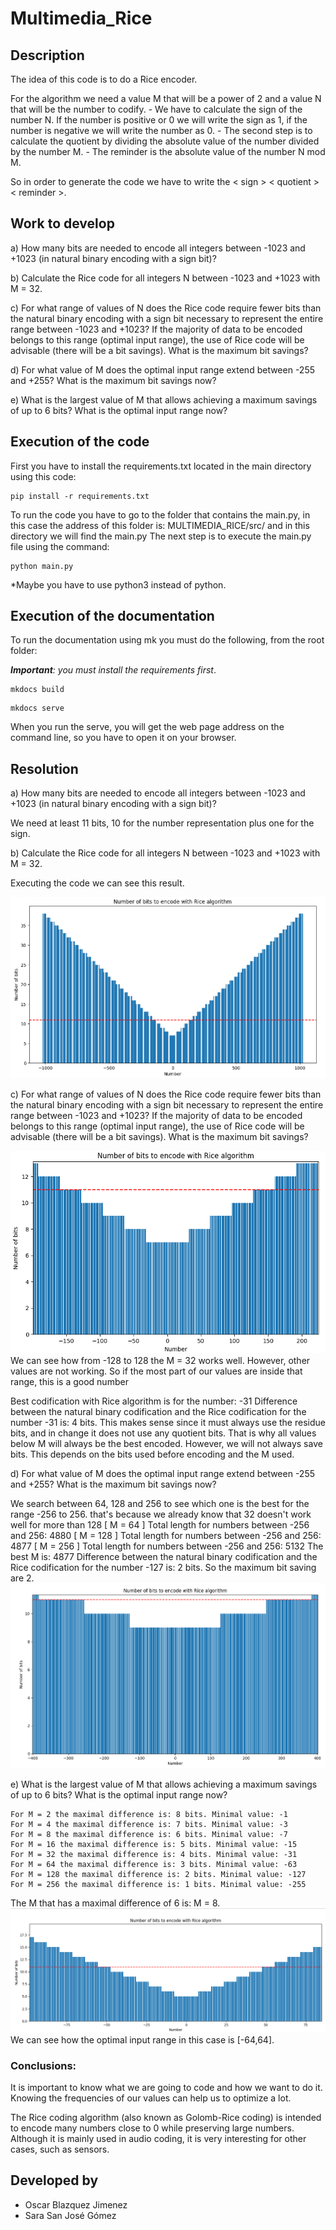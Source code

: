 # Multimedia_Rice
## Description
The idea of this code is to do a Rice encoder. 

For the algorithm we need a value M that will be a power of 2 and a value N that will be the number to codify.
    - We have to calculate the sign of the number N. If the number is positive or 0 we will write the sign as 1, if the number is negative we will write the number as 0. 
    - The second step is to calculate the quotient by dividing the absolute value of the number divided by the number M. 
    - The reminder is the absolute value of the number N mod M. 

So in order to generate the code we have to write the < sign > < quotient > < reminder >.

## Work to develop
a) How many bits are needed to encode all integers between -1023 and +1023 (in natural binary encoding with a sign bit)?

b) Calculate the Rice code for all integers N between -1023 and +1023 with M = 32.

c) For what range of values of N does the Rice code require fewer bits than the natural binary encoding with a sign bit necessary to represent the entire range between -1023 and +1023? If the majority of data to be encoded belongs to this range (optimal input range), the use of Rice code will be advisable (there will be a bit savings). What is the maximum bit savings?

d) For what value of M does the optimal input range extend between -255 and +255? What is the maximum bit savings now?

e) What is the largest value of M that allows achieving a maximum savings of up to 6 bits? What is the optimal input range now?

## Execution of the code
First you have to install the requirements.txt located in the main directory using this code: 

> 
    pip install -r requirements.txt

To run the code you have to go to the folder that contains the main.py, in this case the address of this folder is: MULTIMEDIA_RICE/src/ and in this directory we will find the main.py
The next step is to execute the main.py file using the command:

> 
    python main.py

*Maybe you have to use python3 instead of python. 

## Execution of the documentation
To run the documentation using mk you must do the following, from the root folder:

***Important**: you must install the requirements first*.

> 
    mkdocs build
    

> 
    mkdocs serve

When you run the serve, you will get the web page address on the command line, so you have to open it on your browser. 


## Resolution
a) How many bits are needed to encode all integers between -1023 and +1023 (in natural binary encoding with a sign bit)?

We need at least 11 bits, 10 for the number representation plus one for the sign. 

b) Calculate the Rice code for all integers N between -1023 and +1023 with M = 32.

Executing the code we can see this result.
    
![plot](./plots/plot_C.png)

c) For what range of values of N does the Rice code require fewer bits than the natural binary encoding with a sign bit necessary to represent the entire range between -1023 and +1023? If the majority of data to be encoded belongs to this range (optimal input range), the use of Rice code will be advisable (there will be a bit savings). What is the maximum bit savings?

![plot](./plots/plot_C2.png)
We can see how from -128 to 128 the M = 32 works well. However, other values are not working. So if the most part of our values are inside that range, this is a good number

Best codification with Rice algorithm is for the number: -31
Difference between the natural binary codification and the Rice codification for the number -31 is: 4 bits.
This makes sense since it must always use the residue bits, and in change it does not use any quotient bits. That is why all values below M will always be the best encoded. However, we will not always save bits. This depends on the bits used before encoding and the M used.


d) For what value of M does the optimal input range extend between -255 and +255? What is the maximum bit savings now?

We search between 64, 128 and 256 to see which one is the best for the range -256 to 256. that's because we already know that 32 doesn't work well for more than 128
[ M = 64 ] Total length for numbers between -256 and 256: 4880
[ M = 128 ] Total length for numbers between -256 and 256: 4877
[ M = 256 ] Total length for numbers between -256 and 256: 5132
The best M is: 4877
Difference between the natural binary codification and the Rice codification for the number -127 is: 2 bits. So the maximum bit saving are 2.
![plot](./plots/plot_D.png)


e) What is the largest value of M that allows achieving a maximum savings of up to 6 bits? What is the optimal input range now?

    For M = 2 the maximal difference is: 8 bits. Minimal value: -1
    For M = 4 the maximal difference is: 7 bits. Minimal value: -3
    For M = 8 the maximal difference is: 6 bits. Minimal value: -7
    For M = 16 the maximal difference is: 5 bits. Minimal value: -15
    For M = 32 the maximal difference is: 4 bits. Minimal value: -31
    For M = 64 the maximal difference is: 3 bits. Minimal value: -63
    For M = 128 the maximal difference is: 2 bits. Minimal value: -127
    For M = 256 the maximal difference is: 1 bits. Minimal value: -255


The M that has a maximal difference of 6 is: M = 8. 
![plot](./plots/plot_E.png)
We can see how  the optimal input range in this case is [-64,64].


### Conclusions:

It is important to know what we are going to code and how we want to do it. Knowing the frequencies of our values can help us to optimize a lot.

The Rice coding algorithm (also known as Golomb-Rice coding) is intended to encode many numbers close to 0 while preserving large numbers. Although it is mainly used in audio coding, it is very interesting for other cases, such as sensors.



## Developed by 
- Oscar Blazquez Jimenez
- Sara San José Gómez
